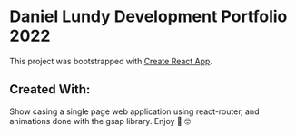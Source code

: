 # Daniel Lundy Development Portfolio 2022

This project was bootstrapped with [Create React App](https://github.com/facebook/create-react-app).

## Created With:

Show casing a single page web application using react-router, and animations done with the gsap library. Enjoy :slightly_smiling_face: :nerd_face:

